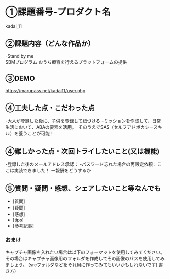 # ①課題番号-プロダクト名
kadai_11

## ②課題内容（どんな作品か）
-Stand by me  
SBMプログラム
おうち療育を行えるプラットフォームの提供

## ③DEMO
https://marupass.net/kadai11/user.php    

## ④工夫した点・こだわった点
-大人が登録した後に、子供を登録して紐づける
-ミッションを作成して、日常生活において、ABAの要素を活用。　そのうえでSAS（セルフアドボカシースキル）を養うことが可能！

## ④難しかった点・次回トライしたいこと(又は機能)
-登録した後のメールアドレス承認：
-パスワード忘れた場合の再設定依頼：ここは実装できました！
ー報酬をどうするか

## ⑤質問・疑問・感想、シェアしたいこと等なんでも
- [質問]
- [疑問]
- [感想]
- [tips]
- [参考記事]


### おまけ
キャプチャ画像を入れたい場合は以下のフォーマットを使用してみてください。
その場合はキャプチャ画像用のフォルダを作成してその画像のパスを使用してみましょう。
(srcフォルダなどをそれ用に作ってみてもいいかもしれないです)
書き方)
